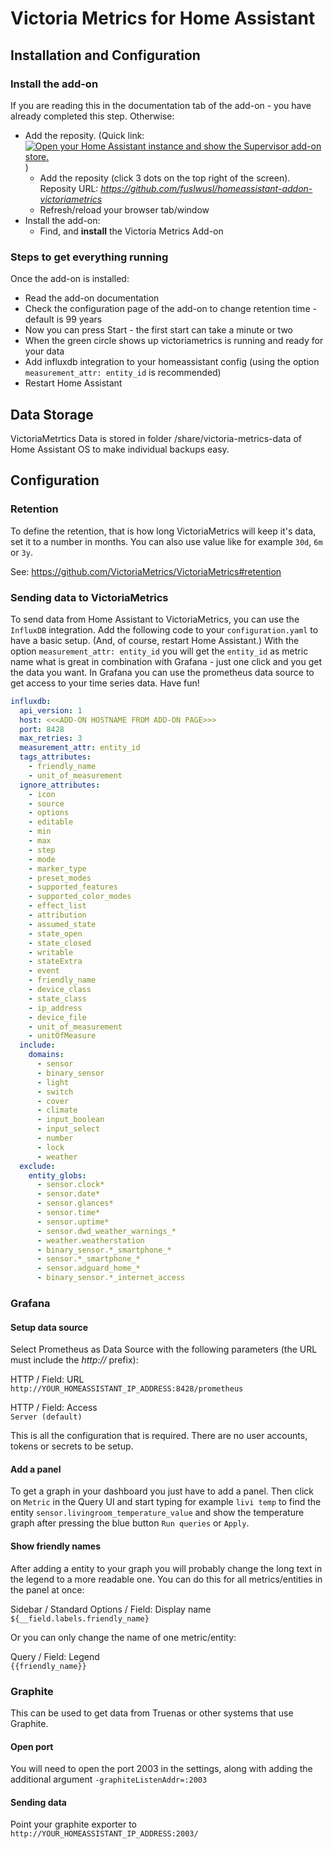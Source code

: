 # Victoria Metrics for Home Assistant

## Installation and Configuration

### Install the add-on
If you are reading this in the documentation tab of the add-on - you have already completed this step. 
Otherwise:
* Add the reposity. (Quick link: [![Open your Home Assistant instance and show the Supervisor add-on store.](https://my.home-assistant.io/badges/supervisor_store.svg)](https://my.home-assistant.io/redirect/supervisor_store/) )
    * Add the reposity (click 3 dots on the top right of the screen). Reposity URL: *https://github.com/fuslwusl/homeassistant-addon-victoriametrics*
    * Refresh/reload your browser tab/window
* Install the add-on:
    * Find, and **install** the Victoria Metrics Add-on

### Steps to get everything running
Once the add-on is installed:

* Read the add-on documentation
* Check the configuration page of the add-on to change retention time - default is 99 years
* Now you can press Start - the first start can take a minute or two
* When the green circle shows up victoriametrics is running and ready for your data
* Add influxdb integration to your homeassistant config (using the option `measurement_attr: entity_id` is recommended)
* Restart Home Assistant


## Data Storage
VictoriaMetrtics Data is stored in folder /share/victoria-metrics-data of Home Assistant OS to make individual backups easy.


## Configuration

### Retention
To define the retention, that is how long VictoriaMetrics will keep it's data, set it to a number in months. You can also use value like for example `30d`, `6m` or `3y`.

See: https://github.com/VictoriaMetrics/VictoriaMetrics#retention


### Sending data to VictoriaMetrics
To send data from Home Assistant to VictoriaMetrics, you can use the `InfluxDB` integration. 
Add the following code to your `configuration.yaml` to have a basic setup. (And, of course, restart Home Assistant.)
With the option `measurement_attr: entity_id` you will get the `entity_id` as metric name what is great in combination with Grafana - just one click and you get the data you want. In Grafana you can use the prometheus data source to get access to your time series data. Have fun!

```yml
influxdb:
  api_version: 1
  host: <<<ADD-ON HOSTNAME FROM ADD-ON PAGE>>>
  port: 8428
  max_retries: 3
  measurement_attr: entity_id
  tags_attributes:
    - friendly_name
    - unit_of_measurement
  ignore_attributes:
    - icon
    - source
    - options
    - editable
    - min
    - max
    - step
    - mode
    - marker_type
    - preset_modes
    - supported_features
    - supported_color_modes
    - effect_list
    - attribution
    - assumed_state
    - state_open
    - state_closed
    - writable
    - stateExtra
    - event
    - friendly_name
    - device_class
    - state_class
    - ip_address
    - device_file
    - unit_of_measurement
    - unitOfMeasure
  include:
    domains:
      - sensor
      - binary_sensor
      - light
      - switch
      - cover
      - climate
      - input_boolean
      - input_select
      - number
      - lock
      - weather
  exclude:
    entity_globs:
      - sensor.clock*
      - sensor.date*
      - sensor.glances*
      - sensor.time*
      - sensor.uptime*
      - sensor.dwd_weather_warnings_*
      - weather.weatherstation
      - binary_sensor.*_smartphone_*
      - sensor.*_smartphone_*
      - sensor.adguard_home_*
      - binary_sensor.*_internet_access
```

<!-- not availalbe yet
## Scraping data from HomeAssistant
To scrape data from HomeAssistant, you can use the `Prometheus` exporter. Add the following code to you `configuration.yaml`.

```yml
prometheus:
  namespace: hass
  component_config_glob:
    sensor.supply_temperature*:
      override_metric: temperature_celsius
    sensor.indoor_temperature:
      override_metric: temperature_celsius
  filter:
    include_domains:
      - sensor
      - binary_sensor
      - light
      - switch
      - cover
      - climate
      - input_boolean
      - input_select
      - number
      - lock
      - weather
    exclude_entity_globs:
      - sensor.clock*
      - sensor.date*
      - sensor.glances*
      - sensor.time*
      - sensor.uptime*
      - sensor.dwd_weather_warnings_*
      - weather.weatherstation
      - binary_sensor.*_smartphone_*
      - sensor.*_smartphone_*
      - sensor.adguard_home_*
      - binary_sensor.*_internet_access
```

Finally check the `prometheus.yml` of this addon and adjust IP of your installation. 
Also make sure to create a long-living token as `bearer_token` for authentication.
-->


### Grafana

#### Setup data source

Select Prometheus as Data Source with the following parameters (the URL must include the *http://* prefix):

HTTP / Field: URL  
```http://YOUR_HOMEASSISTANT_IP_ADDRESS:8428/prometheus```

HTTP / Field: Access  
```Server (default)```

This is all the configuration that is required. There are no user accounts, tokens or secrets to be setup.

#### Add a panel

To get a graph in your dashboard you just have to add a panel.
Then click on `Metric` in the Query UI and start typing for example `livi temp` to find the entity `sensor.livingroom_temperature_value` and show the temperature graph after pressing the blue button `Run queries` or `Apply`.


#### Show friendly names

After adding a entity to your graph you will probably change the long text in the legend to a more readable one.
You can do this for all metrics/entities in the panel at once:

Sidebar / Standard Options / Field: Display name  
```${__field.labels.friendly_name}```

Or you can only change the name of one metric/entity:

Query / Field: Legend  
```{{friendly_name}}```

### Graphite

This can be used to get data from Truenas or other systems that use Graphite.

#### Open port

You will need to open the port 2003 in the settings, along with adding the additional argument `-graphiteListenAddr=:2003`

#### Sending data

Point your graphite exporter to `http://YOUR_HOMEASSISTANT_IP_ADDRESS:2003/`
